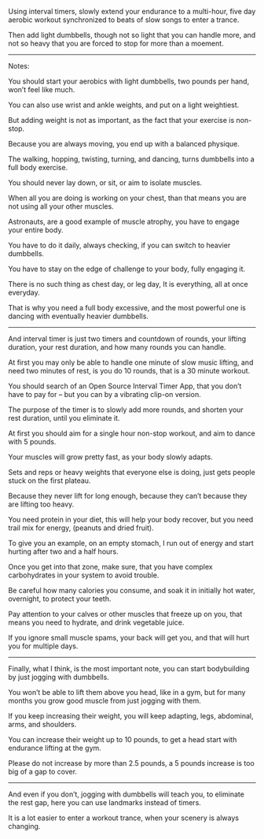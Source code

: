 Using interval timers, slowly extend your endurance to a multi-hour,
five day aerobic workout synchronized to beats of slow songs to enter a trance.

Then add light dumbbells, though not so light that you can handle more,
and not so heavy that you are forced to stop for more than a moement.

---

Notes:

You should start your aerobics with light dumbbells,
two pounds per hand, won’t feel like much.

You can also use wrist and ankle weights,
and put on a light weightiest.

But adding weight is not as important,
as the fact that your exercise is non-stop.

Because you are always moving,
you end up with a balanced physique.

The walking, hopping, twisting, turning, and dancing,
turns dumbbells into a full body exercise.

You should never lay down, or sit,
or aim to isolate muscles.

When all you are doing is working on your chest,
than that means you are not using all your other muscles.

Astronauts, are a good example of muscle atrophy,
you have to engage your entire body.

You have to do it daily,
always checking, if you can switch to heavier dumbbells.

You have to stay on the edge of challenge to your body,
fully engaging it.

There is no such thing as chest day, or leg day,
It is everything, all at once everyday.

That is why you need a full body excessive,
and the most powerful one is dancing with eventually heavier dumbbells.

---

And interval timer is just two timers and countdown of rounds,
your lifting duration, your rest duration, and how many rounds you can handle.

At first you may only be able to handle one minute of slow music lifting,
and need two minutes of rest, is you do 10 rounds, that is a 30 minute workout.

You should search of an Open Source Interval Timer App,
that you don’t have to pay for – but you can by a vibrating clip-on version.

The purpose of the timer is to slowly add more rounds,
and shorten your rest duration, until you eliminate it.

At first you should aim for a single hour non-stop workout,
and aim to dance with 5 pounds.

Your muscles will grow pretty fast,
as your body slowly adapts.

Sets and reps or heavy weights that everyone else is doing,
just gets people stuck on the first plateau.

Because they never lift for long enough,
because they can’t because they are lifting too heavy.

You need protein in your diet, this will help your body recover,
but you need trail mix for energy, (peanuts and dried fruit).

To give you an example, on an empty stomach,
I run out of energy and start hurting after two and a half hours.

Once you get into that zone, make sure,
that you have complex carbohydrates in your system to avoid trouble.

Be careful how many calories you consume,
and soak it in initially hot water, overnight, to protect your teeth.

Pay attention to your calves or other muscles that freeze up on you,
that means you need to hydrate, and drink vegetable juice.

If you ignore small muscle spams, your back will get you,
and that will hurt you for multiple days.

---

Finally, what I think, is the most important note,
you can start bodybuilding by just jogging with dumbbells.

You won’t be able to lift them above you head, like in a gym,
but for many months you grow good muscle from just jogging with them.

If you keep increasing their weight,
you will keep adapting, legs, abdominal, arms, and shoulders.

You can increase their weight up to 10 pounds,
to get a head start with endurance lifting at the gym.

Please do not increase by more than 2.5 pounds,
a 5 pounds increase is too big of a gap to cover.

---

And even if you don’t, jogging with dumbbells will teach you,
to eliminate the rest gap, here you can use landmarks instead of timers.

It is a lot easier to enter a workout trance,
when your scenery is always changing.
